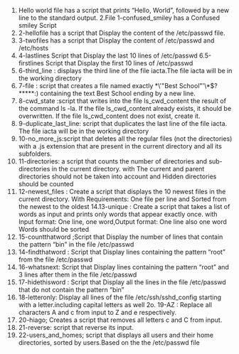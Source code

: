 1. Hello world file has a script that prints “Hello, World”, followed by a new line to the standard output.
2.File 1-confused_smiley has a Confused smiley Script
3. 2-hellofile has a script that Display the content of the /etc/passwd file.
4. 3-twofiles has a script that Display the content of /etc/passwd and /etc/hosts
5. 4-lastlines Script that Display the last 10 lines of /etc/passwd
6.5-firstlines Script that Display the first 10 lines of /etc/passwd
7. 6-third_line  : displays the third line of the file iacta.The file iacta will be in the working directory
8. 7-file : script that creates a file named exactly \*\\'"Best School"\'\\*$\?\*\*\*\*\*:) containing the text Best School ending by a new line.
9. 8-cwd_state :script that writes into the file ls_cwd_content the result of the command ls -la. If the file ls_cwd_content already exists, it should be overwritten. If the file ls_cwd_content does not exist, create it.
10. 9-duplicate_last_line: script that duplicates the last line of the file iacta. The file iacta will be in the working directory
11. 10-no_more_js:script that deletes all the regular files (not the directories) with a .js extension that are present in the current directory and all its subfolders.
12. 11-directories: a script that counts the number of directories and sub-directories in the current directory. with The current and parent directories should not be taken into account and Hidden directories should be counted
13. 12-newest_files : Create a script that displays the 10 newest files in the current directory. With Requirements: One file per line and Sorted from the newest to the oldest
14.13-unique : Create a script that takes a list of words as input and prints only words that appear exactly once. with Input format: One line, one word,Output format: One line also one word
Words should be sorted
15. 15-countthatword ;Script that Display the number of lines that contain the pattern “bin” in the file /etc/passwd
16. 14-findthatword : Script that Display lines containing the pattern “root” from the file /etc/passwd
17. 16-whatsnext: Script that Display lines containing the pattern “root” and 3 lines after them in the file /etc/passwd
18. 17-hidethisword : Script that Display all the lines in the file /etc/passwd that do not contain the pattern “bin”
19. 18-letteronly: Display all lines of the file /etc/ssh/sshd_config starting with a letter.including capital letters as well
2o. 19-AZ : Replace all characters A and c from input to Z and e respectively.
21. 20-hiago; Creates a script that removes all letters c and C from input.
22. 21-reverse: script that reverse its input.
23. 22-users_and_homes; script that displays all users and their home directories, sorted by users.Based on the the /etc/passwd file

